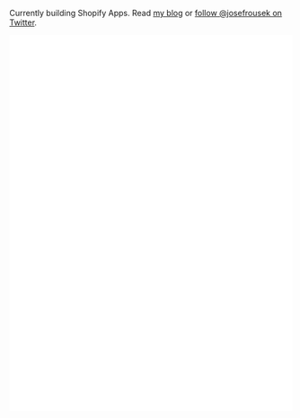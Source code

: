 Currently building Shopify Apps. Read [my blog](https://blog.rousek.name/) or [follow @josefrousek on Twitter](https://twitter.com/josefrousek).


<img src="strava_stats.svg">
